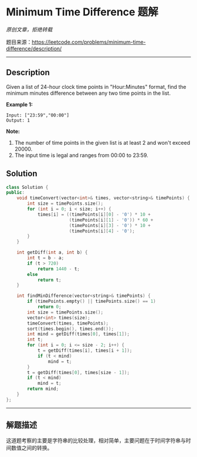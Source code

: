 # Minimum Time Difference 题解

*原创文章，拒绝转载*

题目来源：https://leetcode.com/problems/minimum-time-difference/description/

------

## Description

Given a list of 24-hour clock time points in "Hour:Minutes" format, find the minimum minutes difference between any two time points in the list.

**Example 1:**


```
Input: ["23:59","00:00"]
Output: 1
```

**Note:**
1. The number of time points in the given list is at least 2 and won't exceed 20000.
2. The input time is legal and ranges from 00:00 to 23:59.


## Solution
```cpp
class Solution {
public:
    void timeConvert(vector<int>& times, vector<string>& timePoints) {
        int size = timePoints.size();
        for (int i = 0; i < size; i++) {
            times[i] = ((timePoints[i][0] - '0') * 10 +
                        (timePoints[i][1] - '0')) * 60 +
                        (timePoints[i][3] - '0') * 10 +
                        (timePoints[i][4] - '0');
        }
    }

    int getDiff(int a, int b) {
        int t = b - a;
        if (t > 720)
            return 1440 - t;
        else
            return t;
    }

    int findMinDifference(vector<string>& timePoints) {
        if (timePoints.empty() || timePoints.size() == 1)
            return 0;
        int size = timePoints.size();
        vector<int> times(size);
        timeConvert(times, timePoints);
        sort(times.begin(), times.end());
        int mind = getDiff(times[0], times[1]);
        int t;
        for (int i = 0; i <= size - 2; i++) {
            t = getDiff(times[i], times[i + 1]);
            if (t < mind)
                mind = t;
        }
        t = getDiff(times[0], times[size - 1]);
        if (t < mind)
            mind = t;
        return mind;
    }
};
```

------

## 解题描述

这道题考察的主要是字符串的比较处理，相对简单，主要问题在于时间字符串与时间数值之间的转换。